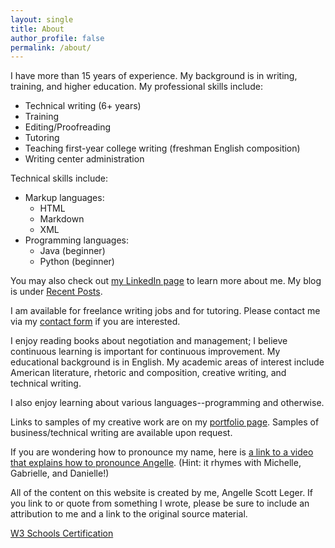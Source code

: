 ```yaml
---
layout: single
title: About
author_profile: false
permalink: /about/
---
```


I have more than 15 years of experience. My background is in writing, training, and higher education. My professional skills include:

- Technical writing (6+ years)
- Training
- Editing/Proofreading
- Tutoring
- Teaching first-year college writing (freshman English composition)
- Writing center administration

Technical skills include:
- Markup languages:
    - HTML
    - Markdown
    - XML
- Programming languages:
    - Java (beginner)
    - Python (beginner)

You may also check out [my LinkedIn page](https://www.linkedin.com/in/angellescottleger) to learn more about me. My blog is under [Recent Posts](/).

I am available for freelance writing jobs and for tutoring. Please contact me via my [contact form](contact.html) if you are interested.

I enjoy reading books about negotiation and management; I believe continuous learning is important for continuous improvement. My educational background is in English. My academic areas of interest include American literature, rhetoric and composition, creative writing, and technical writing.

I also enjoy learning about various languages--programming and otherwise.

Links to samples of my creative work are on my [portfolio page](portfolio.md). Samples of business/technical writing are available upon request.

If you are wondering how to pronounce my name, here is [a link to a video that explains how to pronounce Angelle](https://www.youtube.com/watch?v=fj_ftgIrYQE). (Hint: it rhymes with Michelle, Gabrielle, and Danielle!)

All of the content on this website is created by me, Angelle Scott Leger. If you link to or quote from something I wrote, please be sure to include an attribution to me and a link to the original source material.

[W3 Schools Certification](https://certification.w3schools.com/w3certified.asp?id=10171507)
